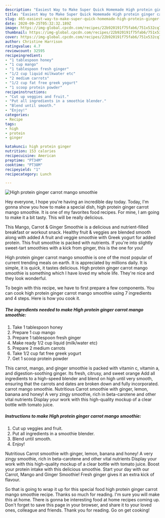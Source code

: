 ```yaml
---
description: "Easiest Way to Make Super Quick Homemade High protein ginger carrot mango smoothie"
title: "Easiest Way to Make Super Quick Homemade High protein ginger carrot mango smoothie"
slug: 465-easiest-way-to-make-super-quick-homemade-high-protein-ginger-carrot-mango-smoothie
date: 2020-09-25T05:32:32.189Z
image: https://img-global.cpcdn.com/recipes/22b920191f75fab6/751x532cq70/high-protein-ginger-carrot-mango-smoothie-recipe-main-photo.jpg
thumbnail: https://img-global.cpcdn.com/recipes/22b920191f75fab6/751x532cq70/high-protein-ginger-carrot-mango-smoothie-recipe-main-photo.jpg
cover: https://img-global.cpcdn.com/recipes/22b920191f75fab6/751x532cq70/high-protein-ginger-carrot-mango-smoothie-recipe-main-photo.jpg
author: Christine Harrison
ratingvalue: 4.7
reviewcount: 32595
recipeingredient:
- "1 tablespoon honey"
- "1 cup mango"
- "1 tablespoon fresh ginger"
- "1/2 cup liquid milkwater etc"
- "2 medium carrots"
- "1/2 cup fat free greek yogurt"
- "1 scoop protein powder"
recipeinstructions:
- "Cut up veggies and fruit."
- "Put all ingredients in a smoothie blender."
- "Blend until smooth."
- "Enjoy!"
categories:
- Recipe
tags:
- high
- protein
- ginger

katakunci: high protein ginger 
nutrition: 153 calories
recipecuisine: American
preptime: "PT34M"
cooktime: "PT38M"
recipeyield: "1"
recipecategory: Lunch

---
```



![High protein ginger carrot mango smoothie](https://img-global.cpcdn.com/recipes/22b920191f75fab6/751x532cq70/high-protein-ginger-carrot-mango-smoothie-recipe-main-photo.jpg)

Hey everyone, I hope you're having an incredible day today. Today, I'm gonna show you how to make a special dish, high protein ginger carrot mango smoothie. It is one of my favorites food recipes. For mine, I am going to make it a bit tasty. This will be really delicious.

This Mango, Carrot &amp; Ginger Smoothie is a delicious and nutrient-filled breakfast or workout snack. Healthy fruit &amp; veggies are blended smooth along with added A fruit and veggie smoothie with Greek yogurt for added protein. This fruit smoothie is packed with nutrients. If you&#39;re into slightly sweet-tart smoothies with a kick from ginger, this is the one for you!

High protein ginger carrot mango smoothie is one of the most popular of current trending meals on earth. It is appreciated by millions daily. It is simple, it is quick, it tastes delicious. High protein ginger carrot mango smoothie is something which I have loved my whole life. They're nice and they look wonderful.


To begin with this recipe, we have to first prepare a few components. You can cook high protein ginger carrot mango smoothie using 7 ingredients and 4 steps. Here is how you cook it.

<!--inarticleads1-->

##### The ingredients needed to make High protein ginger carrot mango smoothie:

1. Take 1 tablespoon honey
1. Prepare 1 cup mango
1. Prepare 1 tablespoon fresh ginger
1. Make ready 1/2 cup liquid (milk/water etc)
1. Prepare 2 medium carrots
1. Take 1/2 cup fat free greek yogurt
1. Get 1 scoop protein powder


This carrot, mango, and ginger smoothie is packed with vitamin c, vitamin a, and digestion-soothing ginger. Its fresh, citrusy, and sweet orange Add all ingredients to a high-speed blender and blend on high until very smooth, ensuring that the carrots and dates are broken down and fully incorporated. carrot mango smoothie. Nutritious Carrot smoothie with ginger, lemon, banana and honey! A very zingy smoothie, rich in beta-carotene and other vital nutrients Display your work with this high-quality mockup of a clear bottle with tomato juice. 

<!--inarticleads2-->

##### Instructions to make High protein ginger carrot mango smoothie:

1. Cut up veggies and fruit.
1. Put all ingredients in a smoothie blender.
1. Blend until smooth.
1. Enjoy!


Nutritious Carrot smoothie with ginger, lemon, banana and honey! A very zingy smoothie, rich in beta-carotene and other vital nutrients Display your work with this high-quality mockup of a clear bottle with tomato juice. Boost your protein intake with this delicious smoothie. Start your day with our Carrot, Mango and Ginger Smoothie! Fresh ginger gives it an extra kick of flavour. 

So that is going to wrap it up for this special food high protein ginger carrot mango smoothie recipe. Thanks so much for reading. I'm sure you will make this at home. There is gonna be interesting food at home recipes coming up. Don't forget to save this page in your browser, and share it to your loved ones, colleague and friends. Thank you for reading. Go on get cooking!
